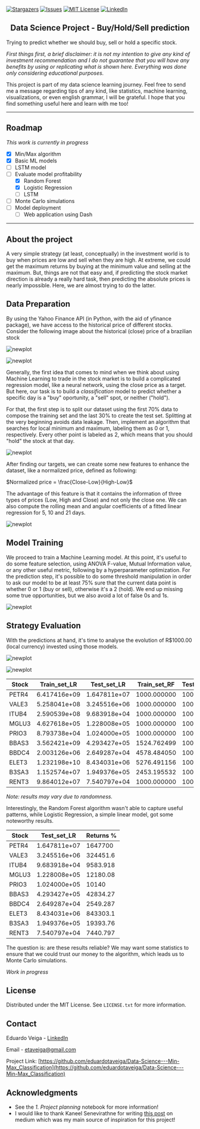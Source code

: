 [![Stargazers][stars-shield]][stars-url]
[![Issues][issues-shield]][issues-url]
[![MIT License][license-shield]][license-url]
[![LinkedIn][linkedin-shield]][linkedin-url]


<div class="alert alert-block alert-info">
<b><h2><center>Data Science Project - Buy/Hold/Sell prediction</center></h2></b>
</div>

Trying to predict whether we should buy, sell or hold a specific stock.

*First things first, a brief disclaimer: it is not my intention to give any kind of investment recommendation and I do not guarantee that you will have any benefits by using or replicating what is shown here. Everything was done only considering educational purposes.*

This project is part of my data science learning journey. Feel free to send me a message regarding tips of any kind, like statistics, machine learning, visualizations, or even english grammar, I will be grateful. I hope that you find something useful here and learn with me too!

---
## Roadmap
*This work is currently in progress*
- [x] Min/Max algorithm
- [x] Basic ML models 
- [ ] LSTM model
- [ ] Evaluate model profitability
    - [x] Random Forest
    - [x] Logistic Regression
    - [ ] LSTM
- [ ] Monte Carlo simulations 
- [ ] Model deployment
    - [ ] Web application using Dash
---

## About the project

A very simple strategy (at least, conceptually) in the investment world is to buy when prices are low and sell when they are high. At extreme, we could get the maximum returns by buying at the minimum value and selling at the maximum. But, things are not that easy and, if predicting the stock market direction is already a really hard task, then predicting the absolute prices is nearly impossible. Here, we are almost trying to do the latter.

## Data Preparation

By using the Yahoo Finance API (in Python, with the aid of yfinance package), we have access to the historical price of different stocks. Consider the following image about the historical (close) price of a brazilian stock

![newplot](https://user-images.githubusercontent.com/76738265/203628939-b4561977-7e6b-4350-b206-3135ab050a27.png)

![newplot](https://user-images.githubusercontent.com/76738265/197007110-2725f834-ba14-4f3d-aa5e-55c23e5c3ec4.png)

Generally, the first idea that comes to mind when we think about using Machine Learning to trade in the stock market is to build a complicated regression model, like a neural network, using the close price as a target. But here, our task is to build a *classification* model to predict whether a specific day is a "buy" oportunity, a "sell" spot, or neither ("hold"). 

For that, the first step is to split our dataset using the first 70% data to compose the training set and the last 30% to create the test set. Splitting at the very beginning avoids data leakage. Then, implement an algorithm that searches for local minimum and maximum, labeling them as 0 or 1, respectively. Every other point is labeled as 2, which means that you should "hold" the stock at that day.

![newplot](https://user-images.githubusercontent.com/76738265/197007316-13ea0053-4319-4656-88f3-45959f4e93a5.png)

After finding our targets, we can create some new features to enhance the dataset, like a normalized price, defined as following:

$Normalized price = \frac{Close-Low}{High-Low}$

The advantage of this feature is that it contains the information of three types of prices (Low, High and Close) and not only the close one. We can also compute the rolling mean and angular coefficients of a fitted linear regression for 5, 10 and 21 days.

![newplot](https://user-images.githubusercontent.com/76738265/203630046-515f91b0-1e12-4a09-aba4-de73f63a5752.png)

## Model Training

We proceed to train a Machine Learning model. At this point, it's useful to do some feature selection, using ANOVA F-value, Mutual Information value, or any other useful metric, following by a hyperparameter optimization. For the prediction step, it's possible to do some threshold manipulation in order to ask our model to be at least 75% sure that the current data point is whether 0 or 1 (buy or sell), otherwise it's a 2 (hold). We end up missing some true opportunities, but we also avoid a lot of false 0s and 1s. 

![newplot](https://user-images.githubusercontent.com/76738265/197007540-68c4e69f-f90c-432c-bcb6-7950cbb1ccd3.png)

## Strategy Evaluation

With the predictions at hand, it's time to analyse the evolution of R$1000.00 (local currency) invested using those models.

![newplot](https://user-images.githubusercontent.com/76738265/197359583-656394e8-4954-4670-9dac-2c6db60c30ef.png)

![newplot](https://user-images.githubusercontent.com/76738265/197359588-1ed4c6ac-dd81-4f7b-b3d7-7bb2c3395d92.png)


|Stock|Train_set_LR|Test_set_LR |Train_set_RF|Test_set_RF|Train_set_LSTM|Test_set_LSTM|
|-----|------------|------------|------------|-----------|--------------|-------------|
|PETR4|6.417416e+09|1.647811e+07|1000.000000 |1000.0     |              |             |
|VALE3|5.258041e+08|3.245516e+06|1000.000000 |1000.0     |              |             |
|ITUB4|2.590539e+08|9.683918e+04|1000.000000 |1000.0     |              |             |
|MGLU3|4.627618e+05|1.228008e+05|1000.000000 |1000.0     |              |             |
|PRIO3|8.793738e+04|1.024000e+05|1000.000000 |1000.0     |              |             |
|BBAS3|3.562421e+09|4.293427e+05|1524.762499 |1000.0     |              |             |
|BBDC4|2.003126e+06|2.649287e+04|4578.484050 |1000.0     |              |             |
|ELET3|1.232198e+10|8.434031e+06|5276.491156 |1000.0     |              |             |
|B3SA3|1.152574e+07|1.949376e+05|2453.195532 |1000.0     |              |             |
|RENT3|9.864012e+07|7.540797e+04|1000.000000 |1000.0     |              |             |

*Note: results may vary due to randomness.*

Interestingly, the Random Forest algorithm wasn't able to capture useful patterns, while Logistic Regression, a simple linear model, got some noteworthy results.

|Stock|Test_set_LR |Returns %|
|-----|------------|---------|
|PETR4|1.647811e+07|1647700  |
|VALE3|3.245516e+06|324451.6 |
|ITUB4|9.683918e+04|9583.918 |
|MGLU3|1.228008e+05|12180.08 |
|PRIO3|1.024000e+05|10140    |
|BBAS3|4.293427e+05|42834.27 |
|BBDC4|2.649287e+04|2549.287 |
|ELET3|8.434031e+06|843303.1 |
|B3SA3|1.949376e+05|19393.76 |
|RENT3|7.540797e+04|7440.797 |

The question is: are these results reliable? We may want some statistics to ensure that we could trust our money to the algorithm, which leads us to Monte Carlo simulations. 

*Work in progress*

## License

Distributed under the MIT License. See `LICENSE.txt` for more information.

## Contact

Eduardo Veiga - [LinkedIn](https://www.linkedin.com/in/eduardo-veiga-0728221a6/)

Email - etaveiga@gmail.com

Project Link: [https://github.com/eduardotaveiga/Data-Science---Min-Max_Classification](https://github.com/eduardotaveiga/Data-Science---Min-Max_Classification)

## Acknowledgments
* See the *1. Project planning* notebook for more information!
* I would like to thank Kaneel Senevirathne for writing [this post] on medium which was my main source of inspiration for this project!


[this post]:https://medium.com/analytics-vidhya/how-im-using-machine-learning-to-trade-in-the-stock-market-3ba981a2ffc2
[stars-shield]: https://img.shields.io/github/stars/github_username/repo_name.svg?style=for-the-badge
[stars-url]: https://github.com/eduardotaveiga/Data-Science---Min-Max_Classification/stargazers
[issues-shield]: https://img.shields.io/github/issues/github_username/repo_name.svg?style=for-the-badge
[issues-url]: https://github.com/eduardotaveiga/Data-Science---Min-Max_Classification/issues
[license-shield]: https://img.shields.io/github/license/github_username/repo_name.svg?style=for-the-badge
[license-url]: https://github.com/eduardotaveiga/Data-Science---Min-Max_Classification/blob/main/LICENSE
[linkedin-shield]: https://img.shields.io/badge/-LinkedIn-black.svg?style=for-the-badge&logo=linkedin&colorB=555
[linkedin-url]: https://www.linkedin.com/in/eduardo-veiga-0728221a6/
